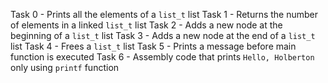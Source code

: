 Task 0 - Prints all the elements of a `list_t` list
Task 1 - Returns the number of elements in a linked `list_t` list
Task 2 - Adds a new node at the beginning of a `list_t` list
Task 3 - Adds a new node at the end of a `list_t` list
Task 4 - Frees a `list_t` list
Task 5 - Prints a message before main function is executed
Task 6 - Assembly code that prints `Hello, Holberton` only using `printf` function
